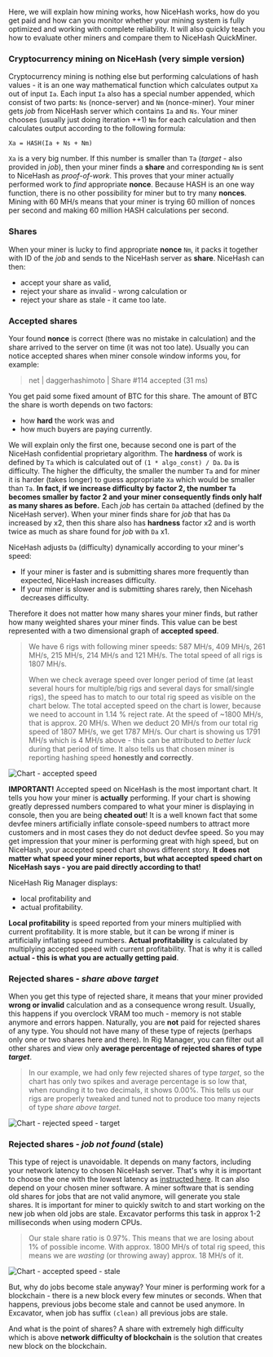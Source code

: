 Here, we will explain how mining works, how NiceHash works, how do you get paid and how can you monitor whether your mining system is fully optimized and working with complete reliability. It will also quickly teach you how to evaluate other miners and compare them to NiceHash QuickMiner.


### Cryptocurrency mining on NiceHash (very simple version)
Cryptocurrency mining is nothing else but performing calculations of hash values - it is an one way mathematical function which calculates output `Xa` out of input `Ia`. Each input `Ia` also has a special number appended, which consist of two parts: `Ns` (nonce-server) and `Nm` (nonce-miner). Your miner gets _job_ from NiceHash server which contains `Ia` and `Ns`. Your miner chooses (usually just doing iteration ++1) `Nm` for each calculation and then calculates output according to the following formula: 

`Xa = HASH(Ia + Ns + Nm)`

`Xa` is a very big number. If this number is smaller than `Ta` (_target_ - also provided in _job_), then your miner finds a **share** and corresponding `Nm` is sent to NiceHash as _proof-of-work_. This proves that your miner actually performed work to _find_ appropriate **nonce**. Because HASH is an one way function, there is no other possibility for miner but to try many **nonces**. Mining with 60 MH/s means that your miner is trying 60 million of nonces per second and making 60 million HASH calculations per second.


### Shares
When your miner is lucky to find appropriate **nonce** `Nm`, it packs it together with ID of the _job_ and sends to the NiceHash server as **share**. NiceHash can then:
* accept your share as valid,
* reject your share as invalid - wrong calculation or
* reject your share as stale - it came too late.


### Accepted shares
Your found **nonce** is correct (there was no mistake in calculation) and the share arrived to the server on time (it was not too late). Usually you can notice accepted shares when miner console window informs you, for example:

> net | daggerhashimoto | Share #114 accepted (31 ms)

You get paid some fixed amount of BTC for this share. The amount of BTC the share is worth depends on two factors:
* how **hard** the work was and 
* how much buyers are paying currently.

We will explain only the first one, because second one is part of the NiceHash confidential proprietary algorithm. The **hardness** of work is defined by `Ta` which is calculated out of `(1 * algo_const) / Da`. `Da` is difficulty. The higher the difficulty, the smaller the number `Ta` and for miner it is harder (takes longer) to guess appropriate `Xa` which would be smaller than `Ta`. **In fact, if we increase difficulty by factor 2, the number `Ta` becomes smaller by factor 2 and your miner consequently finds only half as many shares as before.** Each _job_ has certain `Da` attached (defined by the NiceHash server). When your miner finds share for _job_ that has `Da` increased by x2, then this share also has **hardness** factor x2 and is worth twice as much as share found for _job_ with `Da` x1.

NiceHash adjusts `Da` (difficulty) dynamically according to your miner's speed:
* If your miner is faster and is submitting shares more frequently than expected, NiceHash increases difficulty.
* If your miner is slower and is submitting shares rarely, then Nicehash decreases difficulty.

Therefore it does not matter how many shares your miner finds, but rather how many weighted shares your miner finds. This value can be best represented with a two dimensional graph of **accepted speed**.

> We have 6 rigs with following miner speeds: 587 MH/s, 409 MH/s, 261 MH/s, 215 MH/s, 214 MH/s and 121 MH/s. The total speed of all rigs is 1807 MH/s.
>
> When we check average speed over longer period of time (at least several hours for multiple/big rigs and several days for small/single rigs), the speed has to match to our total rig speed as visible on the chart below. The total accepted speed on the chart is lower, because we need to account in 1.14 % reject rate. At the speed of ~1800 MH/s, that is approx. 20 MH/s. When we deduct 20 MH/s from our total rig speed of 1807 MH/s, we get 1787 MH/s. Our chart is showing us 1791 MH/s which is 4 MH/s above - this can be attributed to _better luck_ during that period of time. It also tells us that chosen miner is reporting hashing speed **honestly and correctly**.

![Chart - accepted speed](https://github.com/nicehash/NiceHashQuickMiner/blob/main/images/chart_all.png?raw=true)

**IMPORTANT!** Accepted speed on NiceHash is the most important chart. It tells you how your miner is **actually** performing. If your chart is showing greatly depressed numbers compared to what your miner is displaying in console, then you are being **cheated out**! It is a well known fact that some devfee miners artificially inflate console-speed numbers to attract more customers and in most cases they do not deduct devfee speed. So you may get impression that your miner is performing great with high speed, but on NiceHash, your accepted speed chart shows different story. **It does not matter what speed your miner reports, but what accepted speed chart on NiceHash says - you are paid directly according to that!** 

NiceHash Rig Manager displays:
* local profitability and
* actual profitability.

**Local profitability** is speed reported from your miners multiplied with current profitability. It is more stable, but it can be wrong if miner is artificially inflating speed numbers. **Actual profitability** is calculated by multiplying accepted speed with current profitability. That is why it is called **actual - this is what you are actually getting paid**.


### Rejected shares - _share above target_
When you get this type of rejected share, it means that your miner provided **wrong or invalid** calculation and as a consequence wrong result. Usually, this happens if you overclock VRAM too much - memory is not stable anymore and errors happen. Naturally, you are **not** paid for rejected shares of any type. You should not have many of these type of rejects (perhaps only one or two shares here and there). In Rig Manager, you can filter out all other shares and view only **average percentage of rejected shares of type _target_**.

> In our example, we had only few rejected shares of type _target_, so the chart has only two spikes and average percentage is so low that, when rounding it to two decimals, it shows 0.00%. This tells us our rigs are properly tweaked and tuned not to produce too many rejects of type _share above target_.

![Chart - rejected speed - target](https://github.com/nicehash/NiceHashQuickMiner/blob/main/images/chart_r_target.png?raw=true)


### Rejected shares - _job not found_ (stale)
This type of reject is unavoidable. It depends on many factors, including your network latency to chosen NiceHash server. That's why it is important to choose the one with the lowest latency as [instructed here](https://github.com/nicehash/NiceHashQuickMiner/wiki/Tips-&-tricks#1-choose-your-service-location-to-improve-your-latency-and-reduce-number-of-stale-shares). It can also depend on your chosen miner software. A miner software that is sending old shares for jobs that are not valid anymore, will generate you stale shares. It is important for miner to quickly switch to and start working on the new job when old jobs are stale. Excavator performs this task in approx 1-2 milliseconds when using modern CPUs.

> Our stale share ratio is 0.97%. This means that we are losing about 1% of possible income. With approx. 1800 MH/s of total rig speed, this means we are _wasting_ (or throwing away) approx. 18 MH/s of it. 

![Chart - accepted speed - stale](https://github.com/nicehash/NiceHashQuickMiner/blob/main/images/chart_r_stale.png?raw=true)

But, why do jobs become stale anyway? Your miner is performing work for a blockchain - there is a new block every few minutes or seconds. When that happens, previous jobs become stale and cannot be used anymore. In Excavator, when job has suffix `(clean)` all previous jobs are stale.

And what is the point of shares? A share with extremely high difficulty which is above **network difficulty of blockchain** is the solution that creates new block on the blockchain.